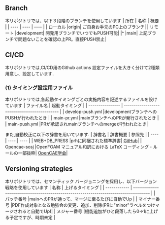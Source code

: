 ## Branch
本リポジトリでは、以下３段階のブランチを使用しています
| 所在 | 名称 | 概要 |
| ---- | ---- | ---- |
| ローカル |origin| ご自身お手元のPC上のブランチ|
| リモート |development| 開発用ブランチでいつでもPUSH可能|
|^         |main| 上記ブランチで問題ないことを確認の上PR。直接PUSH禁止|

## CI/CD
本リポジトリでは,CI/CD用のGithub actions 設定ファイルを大きく分けて2種類用意し、設定しています.
### (1) タイミング設定用ファイル
本リポジトリでは,各起動タイミングごとの実施内容を記述するファイルを設けています
| ファイル名       | 起動タイミング                                |
| ---------------- | --------------------------------------------- | 
| develop-push.yml |developmentブランチへのPUSHが行われたとき      |
| main-pr.yml      |mainブランチへのPRが発行されたとき             |
| main-push.yml    |PRが承認されmainブランチへのmergeが行われたとき|

また,自動校正に以下の辞書を用いています.
| 辞書名 | 辞書概要 | 参照先 |
| ---- | ---- | ---- |
| WEB+DB_PRESS |prhに同梱された標準辞書| [GitHub](https://github.com/prh/prh)|
| Opencae-sosj |OpenFOAM マニュアル和訳における LaTeX コーディング・ルールの一部抜粋| [OpenCAE学会](https://www.opencae.or.jp/activity/translation/openfoam_latex/)|

## Versioning strategies
本リポジトリでは、セマンティック バージョニングを採用し、以下バージョン戦略を使用しています
| 名称         | 上げるタイミング                                                                       |
| ------------ | -------------------------------------------------------------------------------------- |
| パッチ番号   |mainへのPRが通って、マージに至るたびに自動でUp                                          |
| マイナー番号 |PDF作成対象となる勉強会の変更、追加、削除(PRに"minor"ラベルをつけマージされると自動でUp)|
| メジャー番号 |機能追加がひと段落したら0→1に上げる予定ですが、時期未定                                 |
